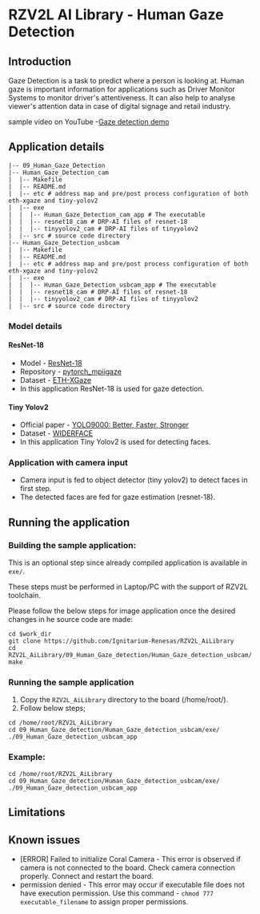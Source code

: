 # RZV2L AI Library - Human Gaze Detection

## Introduction

Gaze Detection is a task to predict where a person is looking at. Human gaze is important information for applications such as Driver Monitor Systems to monitor driver's attentiveness. It can also help to analyse viewer's attention data in case of digital signage and retail industry.

sample video on YouTube -[Gaze detection demo](https://youtu.be/X_eH5UcThrc)

## Application details

```
|-- 09_Human_Gaze_Detection
|-- Human_Gaze_Detection_cam
|  |-- Makefile
|  |-- README.md
|  |-- etc # address map and pre/post process configuration of both eth-xgaze and tiny-yolov2
|  |-- exe
|  |  |-- Human_Gaze_Detection_cam_app # The executable
|  |  |-- resnet18_cam # DRP-AI files of resnet-18
|  |  |-- tinyyolov2_cam # DRP-AI files of tinyyolov2
|  |-- src # source code directory
|-- Human_Gaze_Detection_usbcam
|  |-- Makefile
|  |-- README.md
|  |-- etc # address map and pre/post process configuration of both eth-xgaze and tiny-yolov2
|  |-- exe
|  |  |-- Human_Gaze_Detection_usbcam_app # The executable
|  |  |-- resnet18_cam # DRP-AI files of resnet-18
|  |  |-- tinyyolov2_cam # DRP-AI files of tinyyolov2
|  |-- src # source code directory
```

### Model details

#### ResNet-18

- Model - [ResNet-18](https://arxiv.org/pdf/1512.03385.pdf)
- Repository - [pytorch_mpiigaze](https://github.com/hysts/pytorch_mpiigaze)
- Dataset - [ETH-XGaze](https://ait.ethz.ch/xgaze)
- In this application ResNet-18 is used for gaze detection.

#### Tiny Yolov2

- Official paper - [YOLO9000: Better, Faster, Stronger](https://arxiv.org/pdf/1612.08242.pdf)
- Dataset - [WIDERFACE](http://shuoyang1213.me/WIDERFACE/)
- In this application Tiny Yolov2 is used for detecting faces.

### Application with camera input

- Camera input is fed to object detector (tiny yolov2) to detect faces in first step.
- The detected faces are fed for gaze estimation (resnet-18).

## Running the application

### Building the sample application:

This is an optional step since already compiled application is available in `exe/`.

These steps must be performed in Laptop/PC with the support of RZV2L toolchain.

Please follow the below steps for image application once the desired changes in he source code are made:

```
cd $work_dir
git clone https://github.com/Ignitarium-Renesas/RZV2L_AiLibrary
cd RZV2L_AiLibrary/09_Human_Gaze_detection/Human_Gaze_detection_usbcam/
make
```

### Running the sample application

1. Copy the `RZV2L_AiLibrary` directory to the board (/home/root/).
2. Follow below steps;

```
cd /home/root/RZV2L_AiLibrary
cd 09_Human_Gaze_detection/Human_Gaze_detection_usbcam/exe/
./09_Human_Gaze_detection_usbcam_app
```

### Example:

```
cd /home/root/RZV2L_AiLibrary
cd 09_Human_Gaze_detection/Human_Gaze_detection_usbcam/exe/
./09_Human_Gaze_detection_usbcam_app
```

## Limitations

## Known issues
- [ERROR] Failed to initialize Coral Camera - This error is observed if camera is not connected to the board. Check camera connection properly. Connect and restart the board.
- permission denied - This error may occur if executable file does not have execution permission. Use this command - `chmod 777 executable_filename` to assign proper permissions.